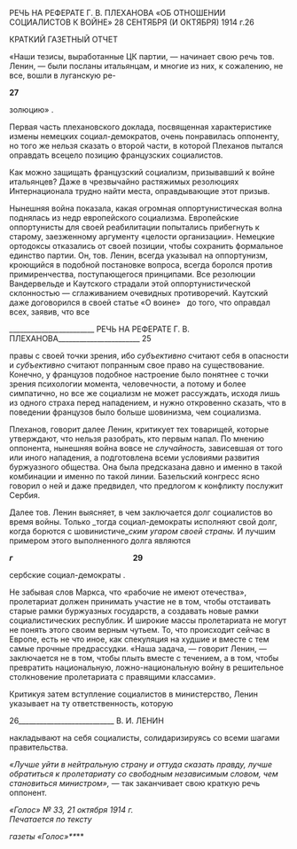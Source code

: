 РЕЧЬ НА РЕФЕРАТЕ Г. В. ПЛЕХАНОВА «ОБ ОТНОШЕНИИ СОЦИАЛИСТОВ К ВОЙНЕ» 28 СЕНТЯБРЯ (И ОКТЯБРЯ) 1914 г.26

КРАТКИЙ ГАЗЕТНЫЙ ОТЧЕТ

«Наши тезисы, выработанные ЦК партии, — начинает свою речь тов. Ленин, — бы­ли посланы итальянцам, и многие из них, к сожалению, не все, вошли в луганскую ре-

**27**

золюцию» .

Первая часть плехановского доклада, посвященная характеристике измены немецких социал-демократов, очень понравилась оппоненту, но того же нельзя сказать о второй части, в которой Плеханов пытался оправдать всецело позицию французских социали­стов.

Как можно защищать французский социализм, призывавший к войне итальянцев? Даже в чрезвычайно растяжимых резолюциях Интернационала трудно найти места, оп­равдывающие этот призыв.

Нынешняя война показала, какая огромная оппортунистическая волна поднялась из недр европейского социализма. Европейские оппортунисты для своей реабилитации попытались прибегнуть к старому, заезженному аргументу «целости организации». Немецкие ортодоксы отказались от своей позиции, чтобы сохранить формальное един­ство партии. Он, тов. Ленин, всегда указывал на оппортунизм, кроющийся в подобной постановке вопроса, всегда боролся против примиренчества, поступающегося принци­пами. Все резолюции Вандервельде и Каутского страдали этой оппортунистической склонностью — сглаживанием очевидных противоречий. Каутский даже договорился в своей статье «О воине»   до того, что оправдал всех, заявив, что все

  

________________________ РЕЧЬ НА РЕФЕРАТЕ Г. В. ПЛЕХАНОВА_______________________ 25

правы с своей точки зрения, ибо _субъективно_ считают себя в опасности и _субъективно_ считают попранным свое право на существование. Конечно, у французов подобное на­строение было понятнее с точки зрения психологии момента, человечности, а потому и более симпатично, но все же социализм не может рассуждать, исходя лишь из одного страха перед нападением, и нужно откровенно сказать, что в поведении французов бы­ло больше шовинизма, чем социализма.

Плеханов, говорит далее Ленин, критикует тех товарищей, которые утверждают, что нельзя разобрать, кто первым напал. По мнению оппонента, нынешняя война вовсе не _случайность,_ зависевшая от того или иного нападения, а подготовлена всеми условия­ми развития буржуазного общества. Она была предсказана давно и именно в такой комбинации и именно по такой линии. Базельский конгресс ясно говорил о ней и даже предвидел, что предлогом к конфликту послужит Сербия.

Далее тов. Ленин выясняет, в чем заключается долг социалистов во время войны. Только _тогда социал-демократы исполняют свой долг, когда борются с шовинистиче­__ским угаром своей страны._ И лучшим примером этого выполненного долга являются

**_г_**                                                       **29**

сербские социал-демократы .

Не забывая слов Маркса, что «рабочие не имеют отечества», пролетариат должен принимать участие не в том, чтобы отстаивать старые рамки буржуазных государств, а создавать новые рамки социалистических республик. И широкие массы пролетариата не могут не понять этого своим верным чутьем. То, что происходит сейчас в Европе, есть не что иное, как спекуляция на худшие и вместе с тем самые прочные предрассуд­ки. «Наша задача, — говорит Ленин, — заключается не в том, чтобы плыть вместе с течением, а в том, чтобы превратить национальную, ложно-национальную войну в ре­шительное столкновение пролетариата с правящими классами».

Критикуя затем вступление социалистов в министерство, Ленин указывает на ту от­ветственность, которую

  

26___________________________ В. И. ЛЕНИН

накладывают на себя социалисты, солидаризируясь со всеми шагами правительства.

_«Лучше уйти в нейтральную страну и оттуда сказать правду, лучше обратиться к_ _пролетариату со свободным независимым словом, чем становиться министром»,_ — так заканчивает свою краткую речь оппонент.

_«Голос» № 33, 21 октября 1914 г.                                                           Печатается по тексту_

_газеты «Голос»**_**